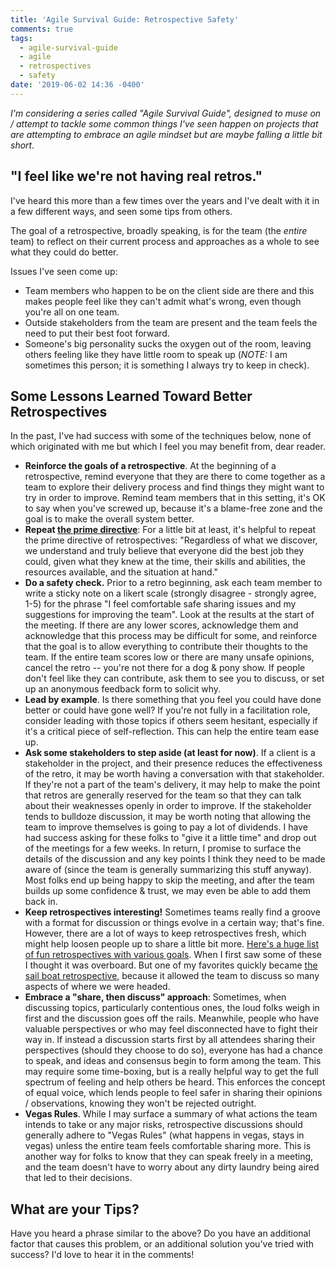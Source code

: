 ```yaml
---
title: 'Agile Survival Guide: Retrospective Safety'
comments: true
tags:
  - agile-survival-guide
  - agile
  - retrospectives
  - safety
date: '2019-06-02 14:36 -0400'
---
```

_I'm considering a series called "Agile Survival Guide", designed to muse on / attempt to tackle some common things I've seen happen on projects that are attempting to embrace an agile mindset but are maybe falling a little bit short._

## "I feel like we're not having real retros."

I've heard this more than a few times over the years and I've dealt with it in a few different ways, and seen some tips from others.

The goal of a retrospective, broadly speaking, is for the team (the _entire_ team) to reflect on their current process and approaches as a whole to see what they could do better.

Issues I've seen come up:

* Team members who happen to be on the client side are there and this makes people feel like they can't admit what's wrong, even though you're all on one team.
* Outside stakeholders from the team are present and the team feels the need to put their best foot forward.
* Someone's big personality sucks the oxygen out of the room, leaving others feeling like they have little room to speak up (_NOTE:_ I am sometimes this person; it is something I always try to keep in check).

## Some Lessons Learned Toward Better Retrospectives

In the past, I've had success with some of the techniques below, none of which originated with me but which I feel you may benefit from, dear reader.

* **Reinforce the goals of a retrospective**. At the beginning of a retrospective, remind everyone that they are there to come together as a team to explore their delivery process and find things they might want to try in order to improve. Remind team members that in this setting, it's OK to say when you've screwed up, because it's a blame-free zone and the goal is to make the overall system better.
* **Repeat [the prime directive](http://www.funretrospectives.com/the-retrospective-prime-directive/)**: For a little bit at least, it's helpful to repeat the prime directive of retrospectives: "Regardless of what we discover, we understand and truly believe that everyone did the best job they could, given what they knew at the time, their skills and abilities, the resources available, and the situation at hand."
* **Do a safety check.** Prior to a retro beginning, ask each team member to write a sticky note on a likert scale (strongly disagree - strongly agree, 1-5) for the phrase "I feel comfortable safe sharing issues and my suggestions for improving the team". Look at the results at the start of the meeting. If there are any lower scores, acknowledge them and acknowledge that this process may be difficult for some, and reinforce that the goal is to allow everything to contribute their thoughts to the team. If the entire team scores low or there are many unsafe opinions, cancel the retro -- you're not there for a dog & pony show. If people don't feel like they can contribute, ask them to see you to discuss, or set up an anonymous feedback form to solicit why.
* **Lead by example**. Is there something that you feel you could have done better or could have gone well? If you're not fully in a facilitation role, consider leading with those topics if others seem hesitant, especially if it's a critical piece of self-reflection. This can help the entire team ease up.
* **Ask some stakeholders to step aside (at least for now)**. If a client is a stakeholder in the project, and their presence reduces the effectiveness of the retro, it may be worth having a conversation with that stakeholder. If they're not a part of the team's delivery, it may help to make the point that retros are generally reserved for the team so that they can talk about their weaknesses openly in order to improve. If the stakeholder tends to bulldoze discussion, it may be worth noting that allowing the team to improve themselves is going to pay a lot of dividends. I have had success asking for these folks to "give it a little time" and drop out of the meetings for a few weeks. In return, I promise to surface the details of the discussion and any key points I think they need to be made aware of (since the team is generally summarizing this stuff anyway). Most folks end up being happy to skip the meeting, and after the team builds up some confidence & trust, we may even be able to add them back in.
* **Keep retrospectives interesting!** Sometimes teams really find a groove with a format for discussion or things evolve in a certain way; that's fine. However, there are a lot of ways to keep retrospectives fresh, which might help loosen people up to share a little bit more. [Here's a huge list of fun retrospectives with various goals](http://www.funretrospectives.com/).  When I first saw some of these I thought it was overboard. But one of my favorites quickly became [the sail boat retrospective](https://luis-goncalves.com/sailboat-exercise-sailboat-retrospective/), because it allowed the team to discuss so many aspects of where we were headed.
* **Embrace a "share, then discuss" approach**: Sometimes, when discussing topics, particularly contentious ones, the loud folks weigh in first and the discussion goes off the rails. Meanwhile, people who have valuable perspectives or who may feel disconnected have to fight their way in. If instead a discussion starts first by all attendees sharing their perspectives (should they choose to do so), everyone has had a chance to speak, and ideas and consensus begin to form among the team. This may require some time-boxing, but is a really helpful way to get the full spectrum of feeling and help others be heard. This enforces the concept of equal voice, which lends people to feel safer in sharing their opinions / observations, knowing they won't be rejected outright.
* **Vegas Rules**. While I may surface a summary of what actions the team intends to take or any major risks, retrospective discussions should generally adhere to "Vegas Rules" (what happens in vegas, stays in vegas) unless the entire team feels comfortable sharing more. This is another way for folks to know that they can speak freely in a meeting, and the team doesn't have to worry about any dirty laundry being aired that led to their decisions.

## What are your Tips?

Have you heard a phrase similar to the above? Do you have an additional factor that causes this problem, or an additional solution you've tried with success? I'd love to hear it in the comments!
